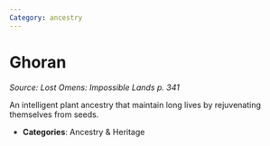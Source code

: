 ```yaml
---
Category: ancestry
---
```

# Ghoran  
*Source: Lost Omens: Impossible Lands p. 341*  

An intelligent plant ancestry that maintain long lives by rejuvenating themselves from seeds.

- **Categories**: Ancestry & Heritage